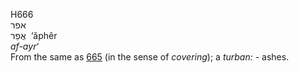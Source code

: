 <body>
  <p>H666<br>  אפר  <br> אֲפֵר  ‎  ‘ăphêr  <br><i>af-ayr‘ </i><br>From the same as <a href="h0665.htm">665</a> (in the sense of <i>covering</i>); a <i>turban: - </i>ashes.<br></p>
 </body>